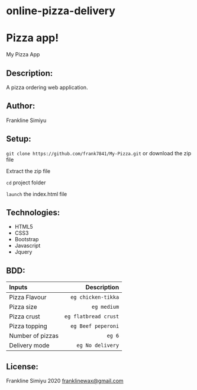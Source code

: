 # online-pizza-delivery
# Pizza app!
My Pizza App


## Description: 
A pizza ordering web application.

## Author:
Frankline Simiyu

## Setup:
`git clone https://github.com/frank7841/My-Pizza.git` or download the zip file

Extract the zip file

`cd` project folder

`launch` the index.html file

## Technologies:
* HTML5
* CSS3
* Bootstrap
* Javascript
* Jquery

## BDD:
| Inputs |  Description |
| :---         |          ---: |
| Pizza Flavour   | `eg chicken-tikka`|
| Pizza size     | `eg medium`   |
| Pizza crust    | `eg flatbread crust`   |
| Pizza topping    | `eg Beef peperoni`  |
| Number of pizzas   | `eg 6`   |
| Delivery mode   | `eg No delivery`   |

## License:
 Frankline Simiyu 2020
 franklinewax@gmail.com

